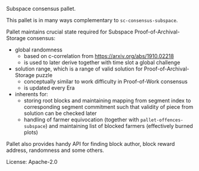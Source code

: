 Subspace consensus pallet.

This pallet is in many ways complementary to `sc-consensus-subspace`.

Pallet maintains crucial state required for Subspace Proof-of-Archival-Storage consensus:
* global randomness
  * based on c-correlation from <https://arxiv.org/abs/1910.02218>
  * is used to later derive together with time slot a global challenge
* solution range, which is a range of valid solution for Proof-of-Archival-Storage puzzle
  * conceptually similar to work difficulty in Proof-of-Work consensus
  * is updated every Era
* inherents for:
  * storing root blocks and maintaining mapping from segment index to corresponding segment commitment such that
    validity of piece from solution can be checked later
  * handling of farmer equivocation (together with `pallet-offences-subspace`) and maintaining list of blocked farmers
    (effectively burned plots)

Pallet also provides handy API for finding block author, block reward address, randomness and some others.

License: Apache-2.0
